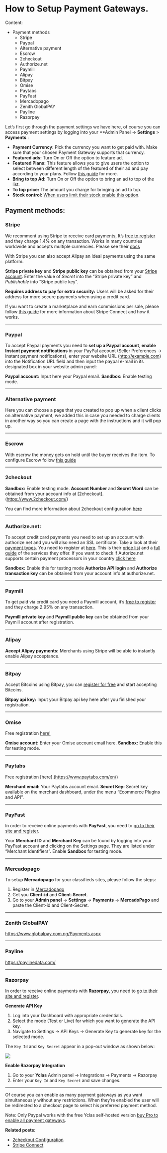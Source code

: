 # How to Setup Payment Gateways.
Content:
-   Payment methods
    -   Stripe
    -   Paypal
    -   Alternative payment
    -   Escrow
    -   2checkout
    -   Authorize.net
    -   Paymill
    -   Alipay
    -   Bitpay
    -   Omise
    -   Paytabs
    -   PayFast
    -   Mercadopago
    -   Zenith GlobalPAY
    -   Payline
    -   Razorpay


Let’s first go through the payment settings we have here, of course you can access payment settings by logging into your **Admin Panel ->  **Settings**  >  **Payments**  :

-   **Payment Currency:**  Pick the currency you want to get paid with. Make sure that your chosen Payment Gateway supports that currency.
-   **Featured ads:**  Turn On or Off the option to feature ad.
-   **Featured Plans:**  This feature allows you to give users the option to select between different length of the featured of their ad and pay according to your plans. Follow  [this guide](Payment-featured-plans.md)  for more.
-   **Bring to top Ad:**  Turn On or Off the option to bring an ad to top of the list.
-   **To top price:**  The amount you charge for bringing an ad to top.
-   **Stock control:**  [When users limit their stock enable this option](Payment-pay-directly-from-the-ad-option.md).

## Payment methods:



### Stripe

We recomment using Stripe to receive card payments, It’s [free to register](https://stripe.com/)  and they charge 1.4% on any transaction. Works in many countries worldwide and accepts multiple currencies. Please see their [docs](https://stripe.com/global)

With Stripe you can also accept Alipay an Ideal payments using the same platform.

**Stripe private key**  and  **Stripe public key**  can be obtained from your  [Stripe account](https://dashboard.stripe.com/account/apikeys). Enter the value of  _Secret_  into the “Stripe private key” and  _Publishable_  into “Stripe public key”.

**Requires address to pay for extra security:**  Users will be asked for their address for more secure payments when using a credit card.


If you want to create a marketplace and earn commissions per sale, please follow  [this guide](Payment-set-up-marketplace-with-srtipe-connect.md)  for more information about Stripe Connect and how it works.

----------


### Paypal

To accept Paypal payments you need to  **set up a Paypal account**,  **enable Instant payment notifications**  in your PayPal account (Seller Preferences -> Instant payment notifications), enter your website URL (http://example.com) into the Notification URL field and then input the paypal e-mail in its designated box in your website admin panel:

**Paypal account:**  Input here your Paypal email.
**Sandbox:**  Enable testing mode.

----------

### Alternative payment

Here you can choose a page that you created to pop up when a client clicks on alternative payment, we added this in case you needed to charge clients in another way so you can create a page with the instructions and it will pop up.


----------

### Escrow

With escrow the money gets on hold until the buyer receives the item. To configure Escrow follow  [this guide](Payment-marketplace-with-escrow.md)


----------

### 2checkout

**Sandbox:**  Enable testing mode.
**Account Number**  and  **Secret Word**  can be obtained from your account info at  [2checkout].(https://www.2checkout.com/)

You can find more information about 2checkout configuration  [here](Payment-2checkout-configuration.md)

----------

### Authorize.net:

To accept credit card payments you need to set up an account with authorize.net and you will also need an SSL certificate. Take a look at their [payment types](https://www.authorize.net/our-features/payment-types.html). You need to register at [here](https://support.authorize.net/s/article/How-can-I-sign-up-for-Visa-Checkout). This is their [price list](https://www.authorize.net/sign-up/pricing.html) and a [full guide](https://support.authorize.net/s/article/Authorize-Net-Getting-Started-Guide) of the services they offer. If you want to check if Autorize.net supports certain payment processors in your country [click here](https://support.authorize.net/s/article/As-a-merchant-located-outside-the-United-States-can-I-use-Authorize-Net-as-my-payment-gateway)

**Sandbox:**  Enable this for testing mode  **Authorize API login**  and  **Authorize transaction key**  can be obtained from your account info at authorize.net.

----------

### Paymill

To get paid via credit card you need a Paymill account, it’s  [free to register](https://app.paymill.com/user/register)  and they charge 2.95% on any transaction.

**Paymill private key**  and  **Paymill public key**  can be obtained from your Paymill account after registration.

----------

### Alipay

**Accept Alipay payments:**  Merchants using Stripe will be able to instantly enable Alipay acceptance.

----------

### Bitpay

Accept Bitcoins using Bitpay, you can  [register for free](https://bitpay.com/)  and start accepting Bitcoins.

**Bitpay api key:**  Input your Bitpay api key here after you finished your registration.

----------

### Omise

Free registration [here!](https://www.omise.co/)

**Omise account:**  Enter your Omise account email here. **Sandbox:**  Enable this for testing mode.

----------

### Paytabs

Free registration [here].(https://www.paytabs.com/en/)

**Merchant email:**  Your Paytabs account email.  **Secret Key:**  Secret key available on the merchant dashboard, under the menu “Ecommerce Plugins and API”.

----------

### PayFast

In order to receive online payments with  **PayFast**, you need to  [go to their site and register](https://www.payfast.co.za/user/register/full).

Your  **Merchant ID**  and  **Merchant Key**  can be found by logging into your PayFast account and clicking on the Settings page. They are listed under “Merchant Identifiers”. Enable  **Sandbox**  for testing mode.

----------

### Mercadopago

To setup  **Mercadopago**  for your classifieds sites, please follow the steps:

1.  Register  in [Mercadopago](https://www.mercadopago.com.ar/registration-mp?confirmation_url=https%3A%2F%2Fwww.mercadopago.com.ar%2F)
2.  Get you  **Client-id**  and  **Client-Secret**.
3.  Go to your **Admin panel** ->  **Settings**  ->  **Payments**  ->  **MercadoPago**  and paste the Client-id and Client-Secret.

----------

### Zenith GlobalPAY

https://www.globalpay.com.ng/Payments.aspx

----------

### Payline

https://paylinedata.com/


----------

### Razorpay

In order to receive online payments with  **Razorpay**, you need to  [go to their site and register](https://razorpay.com).

**Generate API Key**

1. Log into your Dashboard with appropriate credentials.
2. Select the mode (Test or Live) for which you want to generate the API key.
3. Navigate to Settings → API Keys → Generate Key to generate key for the selected mode.

The `Key Id` and `Key Secret` appear in a pop-out window as shown below:

![](https://razorpay.com/docs/assets/images/generate-api-keys.gif)

**Enable Razorpay Integration**

1. Go to your **Yclas** Admin panel -> Integrations -> Payments -> Razorpay
2. Enter your `Key Id` and `Key Secret` and save changes.

----------

Of course you can enable as many payment gateways as you want simultaneously without any restrictions. When they’re enabled the user will be redirected to a checkout page to select his preferred payment method.



Note: Only Paypal works with the free Yclas self-hosted version [buy Pro to enable all payment gateways](https://yclas.com/self-hosted.html).


**Related posts:**

-   [2checkout Configuration](Payment-2checkout-configuration.md)
-   [Stripe Connect](Payment-set-up-marketplace-with-srtipe-connect.md)
